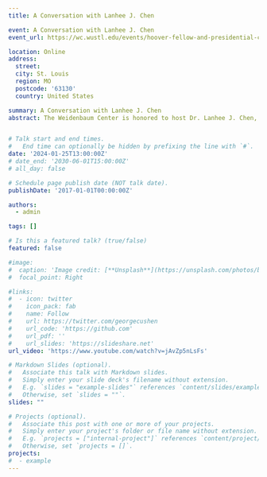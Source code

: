 ```yaml
---
title: A Conversation with Lanhee J. Chen

event: A Conversation with Lanhee J. Chen
event_url: https://wc.wustl.edu/events/hoover-fellow-and-presidential-campaign-advisor-conversation-lanhee-j-chen

location: Online
address:
  street: 
  city: St. Louis
  region: MO
  postcode: '63130'
  country: United States

summary: A Conversation with Lanhee J. Chen
abstract: The Weidenbaum Center is honored to host Dr. Lanhee J. Chen, David and Diane Steffy Fellow in American Public Policy Studies at the Hoover Institution, Director of Domestic Policy Studies in the Public Policy Program, and an Affiliate of the Freeman-Spogli Institute for International Studies at Stanford University. Chen was the Republican nominee for California State Controller in 2022 and garnered more votes than any other Republican candidate in the country during that election cycle. 


# Talk start and end times.
#   End time can optionally be hidden by prefixing the line with `#`.
date: '2024-01-25T13:00:00Z'
# date_end: '2030-06-01T15:00:00Z'
# all_day: false

# Schedule page publish date (NOT talk date).
publishDate: '2017-01-01T00:00:00Z'

authors:
  - admin

tags: []

# Is this a featured talk? (true/false)
featured: false

#image:
#  caption: 'Image credit: [**Unsplash**](https://unsplash.com/photos/bzdhc5b3Bxs)'
#  focal_point: Right

#links:
#  - icon: twitter
#    icon_pack: fab
#    name: Follow
#    url: https://twitter.com/georgecushen
#    url_code: 'https://github.com'
#    url_pdf: ''
#    url_slides: 'https://slideshare.net'
url_video: 'https://www.youtube.com/watch?v=jAvZp5nLsFs'

# Markdown Slides (optional).
#   Associate this talk with Markdown slides.
#   Simply enter your slide deck's filename without extension.
#   E.g. `slides = "example-slides"` references `content/slides/example-slides.md`.
#   Otherwise, set `slides = ""`.
slides: ""

# Projects (optional).
#   Associate this post with one or more of your projects.
#   Simply enter your project's folder or file name without extension.
#   E.g. `projects = ["internal-project"]` references `content/project/deep-learning/index.md`.
#   Otherwise, set `projects = []`.
projects:
#  - example
---
```

